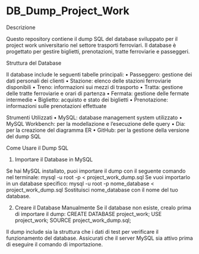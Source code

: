 # DB_Dump_Project_Work
Descrizione

Questo repository contiene il dump SQL del database sviluppato per il project work universitario nel settore trasporti ferroviari. Il database è progettato per gestire biglietti, prenotazioni, tratte ferroviarie e passeggeri.

Struttura del Database

Il database include le seguenti tabelle principali:
	•	Passeggero: gestione dei dati personali dei clienti
	•	Stazione: elenco delle stazioni ferroviarie disponibili
	•	Treno: informazioni sui mezzi di trasporto
	•	Tratta: gestione delle tratte ferroviarie e orari di partenza
	•	Fermata: gestione delle fermate intermedie
	•	Biglietto: acquisto e stato dei biglietti
	•	Prenotazione: informazioni sulle prenotazioni effettuate

Strumenti Utilizzati
	•	MySQL: database management system utilizzato
	•	MySQL Workbench: per la modellazione e l’esecuzione delle query
	•	Dia: per la creazione del diagramma ER
	•	GitHub: per la gestione della versione del dump SQL

Come Usare il Dump SQL

1) Importare il Database in MySQL

Se hai MySQL installato, puoi importare il dump con il seguente comando nel terminale:
mysql -u root -p < project_work_dump.sql
Se vuoi importarlo in un database specifico:
mysql -u root -p nome_database < project_work_dump.sql
Sostituisci nome_database con il nome del tuo database.

2) Creare il Database Manualmente
Se il database non esiste, crealo prima di importare il dump:
CREATE DATABASE project_work;
USE project_work;
SOURCE project_work_dump.sql;

Il dump include sia la struttura che i dati di test per verificare il funzionamento del database.
Assicurati che il server MySQL sia attivo prima di eseguire il comando di importazione.

